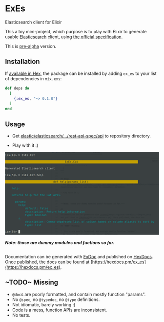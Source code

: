# ExEs
Elasticsearch client for Elixir

This a toy mini-project, which purpose is to play with Elixir to generate usable [Elasticsearch](https://github.com/elastic/elasticsearch) client, using [the official specification](https://github.com/elastic/elasticsearch/tree/master/rest-api-spec).

This is [pre-alpha](https://en.wikipedia.org/wiki/Software_release_life_cycle#Pre-alpha) version.

## Installation

If [available in Hex](https://hex.pm/docs/publish), the package can be installed
by adding `ex_es` to your list of dependencies in `mix.exs`:

```elixir
def deps do
  [
    {:ex_es, "~> 0.1.0"}
  ]
end
```

## Usage

* Get [elastic/elasticsearch/.../rest-api-spec/api](https://github.com/elastic/elasticsearch/tree/master/rest-api-spec/src/main/resources/rest-api-spec/api) to repository directory.

* Play with it :) 

![](files/img/iex_help.png)

***Note: those are dummy modules and fuctions so far.***

##

Documentation can be generated with [ExDoc](https://github.com/elixir-lang/ex_doc)
and published on [HexDocs](https://hexdocs.pm). Once published, the docs can
be found at [https://hexdocs.pm/ex_es](https://hexdocs.pm/ex_es).

## ~TODO~ Missing

* `@doc`s are poorly formatted, and contain mostly function "params".
* No `@spec`, no `@typedoc`, no `@type` definitions.
* Not idiomatic, barely working :)
* Code is a mess, function APIs are inconsistent.
* No tests.
